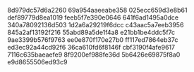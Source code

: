 8d979dc57d6a2260
69a954aaeeabe358
025ecc659d3e8b61
def89779d8ea1019
feeb5f7e390e0646
641f6ad1495a0dce
340a78092136d503
1d2a6a29219f6dcc
c43aac5a7eeb3956
845a2af13192f216
55abd89a5de1f4a8
e21bb1be4ddc5f7c
9ae3399b576f9763
ee0e870f170e27b0
ff117ed7864eb37c
ed3ec92a44cd92f6
36ca610fd6f8146f
cbf3190f4afe9617
7116c635baeaefe9
8f9200ef988fe36d
5b6426e69875f8a0
e9d8655506ed93c9
